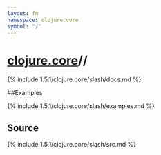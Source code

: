 ```yaml
---
layout: fn
namespace: clojure.core
symbol: "/"
---
```


# [clojure.core](../)//

{% include 1.5.1/clojure.core/slash/docs.md %}

##Examples

{% include 1.5.1/clojure.core/slash/examples.md %}
## Source
{% include 1.5.1/clojure.core/slash/src.md %}


